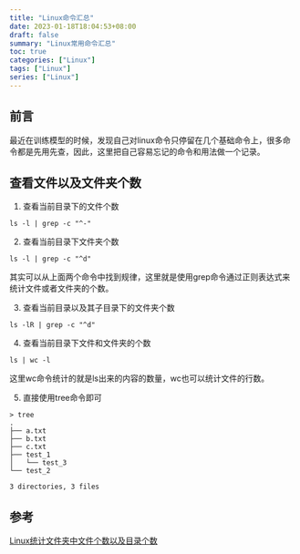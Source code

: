 ```yaml
---
title: "Linux命令汇总"
date: 2023-01-18T18:04:53+08:00
draft: false
summary: "Linux常用命令汇总"
toc: true
categories: ["Linux"]
tags: ["Linux"]
series: ["Linux"]
---
```


## 前言

最近在训练模型的时候，发现自己对linux命令只停留在几个基础命令上，很多命令都是先用先查，因此，这里把自己容易忘记的命令和用法做一个记录。

## 查看文件以及文件夹个数

1. 查看当前目录下的文件个数

```shell
ls -l | grep -c "^-"
```

2. 查看当前目录下文件夹个数

```shell
ls -l | grep -c "^d"
```

其实可以从上面两个命令中找到规律，这里就是使用grep命令通过正则表达式来统计文件或者文件夹的个数。

3. 查看当前目录以及其子目录下的文件夹个数

```shell
ls -lR | grep -c "^d"
```

4. 查看当前目录下文件和文件夹的个数

```shell
ls | wc -l
```

这里wc命令统计的就是ls出来的内容的数量，wc也可以统计文件的行数。

5. 直接使用tree命令即可

```shell
> tree
.
├── a.txt
├── b.txt
├── c.txt
├── test_1
│   └── test_3
└── test_2

3 directories, 3 files
```

## 参考

[Linux统计文件夹中文件个数以及目录个数](https://blog.csdn.net/flyingluohaipeng/article/details/128427498?spm=1001.2101.3001.6650.1&utm_medium=distribute.pc_relevant.none-task-blog-2%7Edefault%7EAD_ESQUERY%7Eyljh-1-128427498-blog-6445778.pc_relevant_3mothn_strategy_and_data_recovery&depth_1-utm_source=distribute.pc_relevant.none-task-blog-2%7Edefault%7EAD_ESQUERY%7Eyljh-1-128427498-blog-6445778.pc_relevant_3mothn_strategy_and_data_recovery&utm_relevant_index=2)